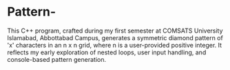 # Pattern-
This C++ program, crafted during my first semester at COMSATS University Islamabad, Abbottabad Campus, generates a symmetric diamond pattern of 'x' characters in an n x n grid, where n is a user-provided positive integer. It reflects my early exploration of nested loops, user input handling, and console-based pattern generation.
